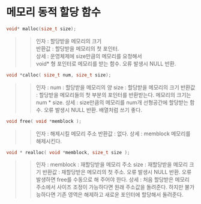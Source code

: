 # 메모리 동적 할당 함수

```C 
void* malloc(size_t size);
```
>> 인자 : 할당받을 메모리의 크기    
>> 반환값 : 할당받을 메모리의 첫 포인터.  
>> 상세 : 운영체제에 size만큼의 메모리를 요청해서  
>>       void* 형 포인터로 메모리를 받는 함수.
>>       오류 발생시 NULL 반환.

```C
void *calloc( size_t num, size_t size);
```
>> 인자 : num : 할당받을 메모리의 양
>>        size : 할당받을 메모리의 크기
>> 반환값 : 할당받을 메모리들의 첫 부분의 
>>         포인터를 반환받는다. 메모리의 크기는 num * size.
>> 상세 : size만큼의 메모리를 num개 
>>       선형공간에 할당받는 함수.
>>       오류 발생시 NULL 반환.
>>       배열처럼 쓰기 좋다.

```C
void free( void *memblock );
```
>> 인자 : 해제시킬 메모리 주소
>> 반환값 : 없다.
>> 상세 : memblock 메모리를 해제시킨다.

```C
void * realloc( void *memblock, size_t size );
```
>> 인자 : memblock : 재할당받을 메모리 주소
>>        size : 재할당받을 메모리 크기
>> 반환값 : 재할당받은 메모리의 첫 주소.
>>         오류 발생시 NULL 반환.
>>         오류 발생하면 free를 수동으로 해 주어야 한다.
>> 상세 : 처음 할당받은 메모리 주소에서 사이즈 조정이
>>        가능하다면 원래 주소값을 돌려준다.
>>        하지만 불가능하다면  기존 영역은
>>        해제하고 새로운 포인터에
>>        할당해서 돌려준다.
